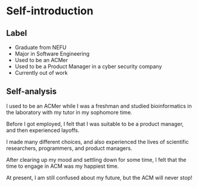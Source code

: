 # Self-introduction #

## Label

 - Graduate from NEFU
 - Major in Software Engineering
 - Used to be an ACMer
 - Used to be a Product Manager in a cyber security company
 - Currently out of work

## Self-analysis

I used to be an ACMer while I was a freshman and studied bioinformatics in the laboratory with my tutor in my sophomore time. 

Before I got employed, I felt that I was suitable to be a product manager, and then experienced layoffs. 

I made many different choices, and also experienced the lives of scientific researchers, programmers, and product managers. 

After clearing up my mood and settling down for some time, I felt that the time to engage in ACM was my happiest time. 

At present, I am still confused about my future, but the ACM will never stop!
